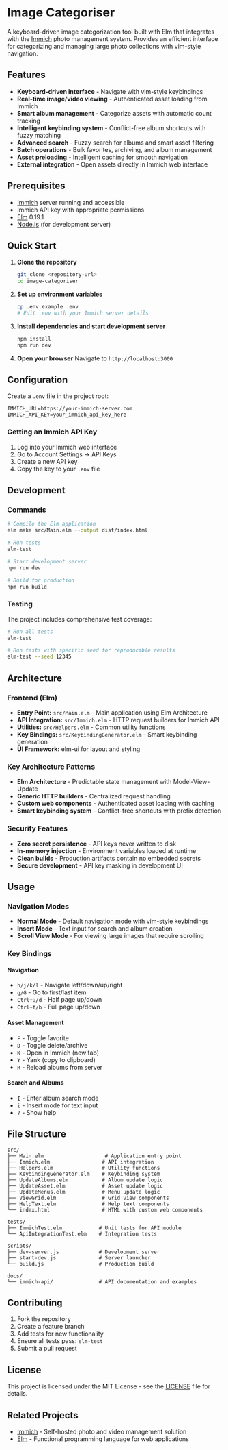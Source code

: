# Image Categoriser

A keyboard-driven image categorization tool built with Elm that integrates with the [Immich](https://immich.app/) photo management system. Provides an efficient interface for categorizing and managing large photo collections with vim-style navigation.

## Features

- **Keyboard-driven interface** - Navigate with vim-style keybindings
- **Real-time image/video viewing** - Authenticated asset loading from Immich
- **Smart album management** - Categorize assets with automatic count tracking  
- **Intelligent keybinding system** - Conflict-free album shortcuts with fuzzy matching
- **Advanced search** - Fuzzy search for albums and smart asset filtering
- **Batch operations** - Bulk favorites, archiving, and album management
- **Asset preloading** - Intelligent caching for smooth navigation
- **External integration** - Open assets directly in Immich web interface

## Prerequisites

- [Immich](https://immich.app/) server running and accessible
- Immich API key with appropriate permissions
- [Elm](https://elm-lang.org/) 0.19.1
- [Node.js](https://nodejs.org/) (for development server)

## Quick Start

1. **Clone the repository**
   ```bash
   git clone <repository-url>
   cd image-categoriser
   ```

2. **Set up environment variables**
   ```bash
   cp .env.example .env
   # Edit .env with your Immich server details
   ```

3. **Install dependencies and start development server**
   ```bash
   npm install
   npm run dev
   ```

4. **Open your browser**
   Navigate to `http://localhost:3000`

## Configuration

Create a `.env` file in the project root:

```env
IMMICH_URL=https://your-immich-server.com
IMMICH_API_KEY=your_immich_api_key_here
```

### Getting an Immich API Key

1. Log into your Immich web interface
2. Go to Account Settings → API Keys
3. Create a new API key
4. Copy the key to your `.env` file

## Development

### Commands

```bash
# Compile the Elm application
elm make src/Main.elm --output dist/index.html

# Run tests
elm-test

# Start development server
npm run dev

# Build for production
npm run build
```

### Testing

The project includes comprehensive test coverage:

```bash
# Run all tests
elm-test

# Run tests with specific seed for reproducible results
elm-test --seed 12345
```

## Architecture

### Frontend (Elm)

- **Entry Point:** `src/Main.elm` - Main application using Elm Architecture
- **API Integration:** `src/Immich.elm` - HTTP request builders for Immich API
- **Utilities:** `src/Helpers.elm` - Common utility functions
- **Key Bindings:** `src/KeybindingGenerator.elm` - Smart keybinding generation
- **UI Framework:** elm-ui for layout and styling

### Key Architecture Patterns

- **Elm Architecture** - Predictable state management with Model-View-Update
- **Generic HTTP builders** - Centralized request handling
- **Custom web components** - Authenticated asset loading with caching
- **Smart keybinding system** - Conflict-free shortcuts with prefix detection

### Security Features

- **Zero secret persistence** - API keys never written to disk
- **In-memory injection** - Environment variables loaded at runtime
- **Clean builds** - Production artifacts contain no embedded secrets
- **Secure development** - API key masking in development UI

## Usage

### Navigation Modes

- **Normal Mode** - Default navigation mode with vim-style keybindings
- **Insert Mode** - Text input for search and album creation
- **Scroll View Mode** - For viewing large images that require scrolling

### Key Bindings

#### Navigation
- `h/j/k/l` - Navigate left/down/up/right
- `g/G` - Go to first/last item
- `Ctrl+u/d` - Half page up/down
- `Ctrl+f/b` - Full page up/down

#### Asset Management
- `F` - Toggle favorite
- `D` - Toggle delete/archive
- `K` - Open in Immich (new tab)
- `Y` - Yank (copy to clipboard)
- `R` - Reload albums from server

#### Search and Albums
- `I` - Enter album search mode
- `i` - Insert mode for text input
- `?` - Show help

## File Structure

```
src/
├── Main.elm                    # Application entry point
├── Immich.elm                 # API integration
├── Helpers.elm                # Utility functions
├── KeybindingGenerator.elm    # Keybinding system
├── UpdateAlbums.elm           # Album update logic
├── UpdateAsset.elm            # Asset update logic
├── UpdateMenus.elm            # Menu update logic
├── ViewGrid.elm               # Grid view components
├── HelpText.elm               # Help text components
└── index.html                 # HTML with custom web components

tests/
├── ImmichTest.elm            # Unit tests for API module
└── ApiIntegrationTest.elm    # Integration tests

scripts/
├── dev-server.js             # Development server
├── start-dev.js              # Server launcher
└── build.js                  # Production build

docs/
└── immich-api/               # API documentation and examples
```

## Contributing

1. Fork the repository
2. Create a feature branch
3. Add tests for new functionality
4. Ensure all tests pass: `elm-test`
5. Submit a pull request

## License

This project is licensed under the MIT License - see the [LICENSE](LICENSE) file for details.

## Related Projects

- [Immich](https://immich.app/) - Self-hosted photo and video management solution
- [Elm](https://elm-lang.org/) - Functional programming language for web applications